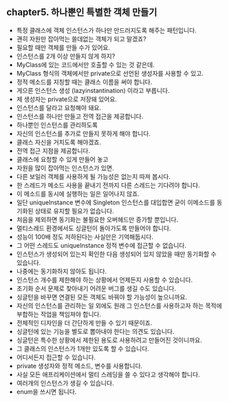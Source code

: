 ## chapter5. 하나뿐인 특별한 객체 만들기
- 특정 클래스에 객체 인스턴스가 하나만 만드러지도록 해주는 패턴입니다.
- 괜히 자원만 잡아먹는 쓸데없는 객체가 되고 말겠죠?
- 필요할 때만 객체를 만들 수가 있어요.
- 인스턴스를 2개 이상 만들지 않게 하지?
- MyClass에 있는 코드에서만 호출할 수 있는 것 같은데.
- MyClass 형식의 객체에서만 private으로 선언된 생성자를 사용할 수 있고.
- 정적 메소드를 지칭할 때는 클래스 이름을 써야 합니다.
- 게으른 인스턴스 생성 (lazyinstantination) 이라고 부릅니다.
- 제 생성자는 private으로 저장돼 있어요.
- 인스턴스를 달라고 요청해야 돼요.
- 인스턴스를 하나만 만들고 전역 접근을 제공합니다.
- 하나뿐인 인스턴스를 관리하도록
- 자신의 인스턴스를 추가로 만들지 못하게 해야 합니다.
- 클래스 자신을 거치도록 해야겠죠.
- 전역 접근 지점을 제공합니다.
- 클래스에 요청할 수 있게 만들어 놓고
- 자원을 많이 잡아먹는 인스턴스가 있면.
- 다른 보일러 객체를 사용하게 될 가능성은 없는지 따져 봅시다.
- 한 스레드가 메소드 사용을 끝내기 전까지 다른 스레드는 기다려야 합니다.
- 이 메소드를 동시에 실행하는 일은 일어나지 않죠.
- 일단 uniqueInstance 변수에 Singleton 인스턴스를 대입합면 굳이 이메소드를 동기화된 상태로 유지할 필요가 없습니다.
- 처음을 제외하면 동기화는 불필요한 오버헤드만 증가할 뿐입니다.
- 멀티스레드 환경에서도 싱글턴이 돌아가도록 만들어야 합니다.
- 성능이 100배 정도 저하된다는 사실만은 기억해둡시다.
- 그 어떤 스레드도 uniqueInstance 정적 변수에 접근할 수 없습니다.
- 인스턴스가 생성되어 있는지 확인한 다음 생성되어 있지 않았을 때만 동기화할 수 있습니다.
- 나중에는 동기화하지 않아도 됩니다.
- 인스턴스 개수를 제한해야 하는 상황에서 언제든지 사용할 수 있습니다.
- 초기화 순서 문제로 찾아내기 어려운 버그를 생길 수도 있습니다.
- 싱글턴을 바꾸면 연결된 모든 객체도 바꿔야 할 가능성이 높으니까요.
- 자신의 인스턴스를 관리하는 일 외에도 원래 그 인스턴스를 사용하고자 하는 목적에 부합하는 작업을 책임져야 합니다.
- 전체적인 디자인을 더 간단하게 만들 수 있기 때문이죠.
- 싱글턴에 있는 기능을 별도로 뽑아내야 한다는 의견도 있습니다.
- 싱글턴은 특수한 상황에서 제한된 용도로 사용하려고 만들어진 것이니까요.
- 그 클래스의 인스턴스가 1개만 있도록 할 수 있습니다.
- 어디서든지 접근할 수 있습니다.
- private 생성자와 정적 메소드, 변수를 사용합니다.
- 사실 모든 애프리케이션에서 멀티 스레딩을 쓸 수 있다고 생각해야 합니다.
- 여러개의 인스턴스가 생길 수 있습니다.
- enum을 쓰시면 됩니다.
